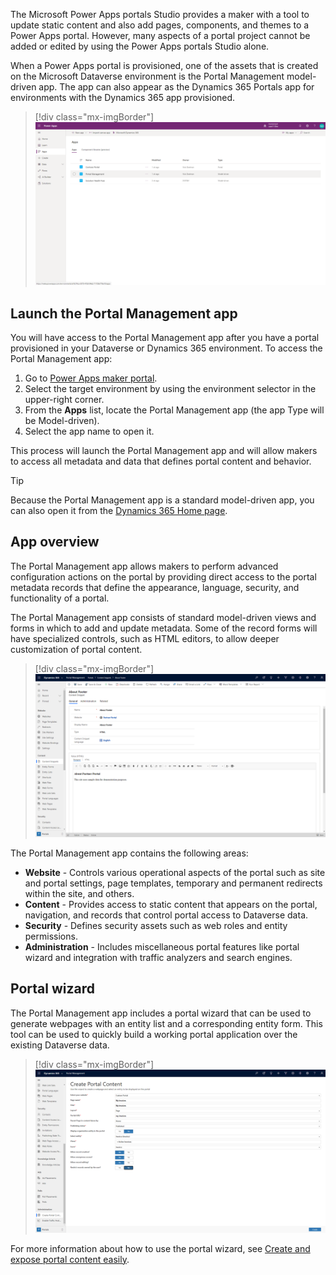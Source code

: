 The Microsoft Power Apps portals Studio provides a maker with a tool to update static content and also add pages, components, and themes to a Power Apps portal. However, many aspects of a portal project cannot be added or edited by using the Power Apps portals Studio alone. 

When a Power Apps portal is provisioned, one of the assets that is created on the Microsoft Dataverse environment is the Portal Management model-driven app. The app can also appear as the Dynamics 365 Portals app for environments with the Dynamics 365 app provisioned.

> [!div class="mx-imgBorder"]
> [![Portal Management App](../media/1-portal-management-app-ss.png)](../media/1-portal-management-app-ss.png#lightbox)

## Launch the Portal Management app

You will have access to the Portal Management app after you have a portal provisioned in your Dataverse or Dynamics 365 environment. To access the Portal Management app:

1. Go to [Power Apps maker portal](https://make.powerapps.com/?azure-portal=true).
1. Select the target environment by using the environment selector in the upper-right corner.
1. From the **Apps** list, locate the Portal Management app (the app Type will be Model-driven).
1. Select the app name to open it.

This process will launch the Portal Management app and will allow makers to access all metadata and data that defines portal content and behavior.  

> [!TIP]
> Because the Portal Management app is a standard model-driven app, you can also open it from the [Dynamics 365 Home page](https://home.dynamics.com/?azure-portal=true).

## App overview

The Portal Management app allows makers to perform advanced configuration actions on the portal by providing direct access to the portal metadata records that define the appearance, language, security, and functionality of a portal.  

The Portal Management app consists of standard model-driven views and forms in which to add and update metadata. Some of the record forms will have specialized controls, such as HTML editors, to allow deeper customization of portal content.

> [!div class="mx-imgBorder"]
> [![HTML Editing inside content snippet](../media/1-html-editor-content-snippet-ss.png)](../media/1-html-editor-content-snippet-ss.png#lightbox)

The Portal Management app contains the following areas:

- **Website** - Controls various operational aspects of the portal such as site and portal settings, page templates, temporary and permanent redirects within the site, and others.
- **Content** - Provides access to static content that appears on the portal, navigation, and records that control portal access to Dataverse data.
- **Security** - Defines security assets such as web roles and entity permissions.
- **Administration** - Includes miscellaneous portal features like portal wizard and integration with traffic analyzers and search engines.

## Portal wizard

The Portal Management app includes a portal wizard that can be used to generate webpages with an entity list and a corresponding entity form. This tool can be used to quickly build a working portal application over the existing Dataverse data.

> [!div class="mx-imgBorder"]
> [![Portal wizard](../media/1-portal-wizard-ss.png)](../media/1-portal-wizard-ss.png#lightbox)

For more information about how to use the portal wizard, see [Create and expose portal content easily](https://docs.microsoft.com/dynamics365/portals/create-expose-portal-content/?azure-portal=true).
